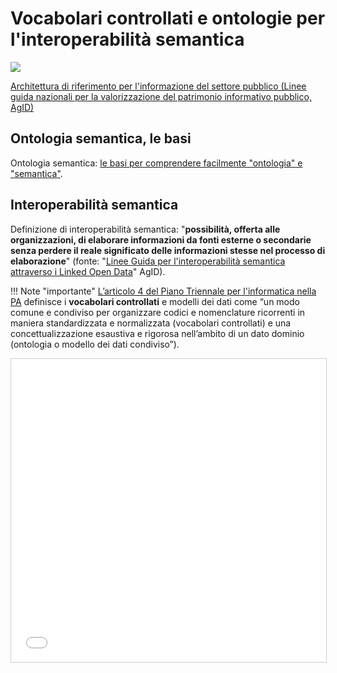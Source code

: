 # Vocabolari controllati e ontologie per l'interoperabilità semantica


<img src="https://raw.githubusercontent.com/cirospat/newproject/master/docs/static/vocabolari-controllati-architettura-informazione.png" /> 

[Architettura di riferimento per l'informazione del settore pubblico (Linee guida nazionali per la valorizzazione del patrimonio informativo pubblico, AgID)](https://docs.italia.it/italia/daf/lg-patrimonio-pubblico/it/bozza/arch.html)


## Ontologia semantica, le basi
Ontologia semantica: [le basi per comprendere facilmente "ontologia" e "semantica"](https://cirospat.readthedocs.io/it/latest/ontologia-semantica-le-basi.html).


## Interoperabilità semantica

Definizione di interoperabilità semantica: "**possibilità, offerta alle organizzazioni, di  elaborare informazioni da fonti esterne o secondarie senza perdere il reale significato  delle informazioni stesse nel processo di elaborazione**" (fonte: "[Linee Guida per l'interoperabilità semantica attraverso i Linked Open Data](https://www.agid.gov.it/sites/default/files/repository_files/documentazione_trasparenza/cdc-spc-gdl6-interoperabilitasemopendata_v2.0_0.pdf)" AgID).


!!! Note "importante"
    [L’articolo 4 del Piano Triennale per l'informatica nella PA](https://pianotriennale-ict.readthedocs.io/it/latest/doc/04_infrastrutture-immateriali.html#dati-della-pubblica-amministrazione) definisce i **vocabolari controllati** e modelli dei dati come “un modo comune e condiviso per organizzare codici e nomenclature ricorrenti in maniera standardizzata e normalizzata (vocabolari controllati) e una concettualizzazione esaustiva e rigorosa nell’ambito di un dato dominio (ontologia o modello dei dati condiviso”).




<iframe src="www.slideshare.net/slideshow/embed_code/key/ijWjMuMPVxTyBU" width="595" height="485" frameborder="0" marginwidth="0" marginheight="0" scrolling="no" style="border:1px solid #CCC; border-width:1px; margin-bottom:5px; max-width: 100%;" allowfullscreen /iframe> 



## Ontologia OPENARS (Parlamento Regionale Siciliano)

[Ontologia](http://www.openars.org/openars/ontologia/) a cura di Davide Taibi e Giovanni Pirrotta ([Opendatasicilia](http://ods2018.opendatasicilia.it)). Guarda le relazioni in [questo schema dinamico](http://www.openars.org/core/webvowl/index.html#ontology).


<img src="https://raw.githubusercontent.com/cirospat/newproject/master/docs/img/openars.jpg" /> <br>a cura di Giovanni Pirrotta e Davide Taibi



## Vocabolario controllato degli eventi pubblici

[Link](https://content-classes.readthedocs.io/it/latest/docs/Eventi%20pubblici%20(CPEV-AP_IT).html) alla risorsa creata da Opencontent. Vocabolario allineato a [Cultural ONtology](http://dati.beniculturali.it/cultural_on/) del Ministero dei Beni Culturali.



## Vocabolario controllato dei servizi pubblici

[Link](https://vocabolario-controllato-servizi-pubblici.readthedocs.io) alla risorsa, traduzione in italiano (attualmente in fase di implementazione) del documento denominato[ Core Public Service Vocabulary Application Profile 2.2](https://joinup.ec.europa.eu/solution/core-public-service-vocabulary-application-profile/releases).


<table>
  <tr>
   <td><code>ϕ HTML</code>
   </td>
  </tr>
  <tr>
   <td><code>&lt;img src="https://raw.githubusercontent.com/cirospat/-vocabolario-controllato-servizi-pubblici/master/static/CPSV-AP_Specification%20v2.2.png" /> </code>
<p>
<code>&lt;/br></code>
<p>
<code>&lt;span class="footer_small">&lt;a href="https://vocabolario-controllato-servizi-pubblici.readthedocs.io" target="_blank">Vocabolario controllato dei servizi pubblici&lt;/a> (traduzione del "Core Public Service Vocabulary Application Profile 2.2").&lt;/span></code>
   </td>
  </tr>
</table>


[Consultazione sul profilo italiano dei metadati per i servizi pubblici (CPSV-AP_IT)](https://www.dati.gov.it/consultazione/CPSV-AP_IT). Versione draft 0.4 – per la consultazione pubblica. AGID.


<table>
  <tr>
   <td><code>ⓘ Note</code>
   </td>
  </tr>
  <tr>
   <td>Il “<strong>Catalogo europeo dei servizi</strong>” nasce con l'idea di superare questi limiti, promuovendo una visione integrata degli eventi della vita, degli eventi aziendali e dei servizi pubblici esistenti; in particolare, questa iniziativa (ISA²) della Commissione Europea (più volte citata come riferimento nel Piano Triennale dell'Informatica della PA) si prefigge di:
<ul>

<li>analizzare le tipologie di servizi pubblici per cittadini ed imprese all'interno dell'UE, al fine di identificare le sfide e le buone pratiche da condividere;

<li>costruire il consenso sui modi comuni di rappresentare eventi della vita, eventi aziendali e servizi pubblici, oltre i confini e tra i settori. Ciò ha portato alla creazione di un <strong>vocabolario condiviso</strong> per descrivere i servizi pubblici;

<li>sviluppare delle componenti riutilizzabili per l'implementazione di cataloghi di servizi a livello locale, regionale, nazionale ed europeo;

<li>sostenere il "<strong>punto unico di accesso ai servizi</strong>", fornendo strumenti per descrivere e per erogare servizi pubblici, tra cui anche strumenti software Open Source;

<li>creazione di linee guida e pratiche per la gestione di cataloghi di servizi pubblici.

<p>
Da tempo il Consorzio dei Comuni Trentini sta lavorando a questo tema, in collaborazione con la Provincia autonoma di Trento, cercando di ideare metodologie e tecnologie semplici per consentire a tutti i propri soci di assolvere a questo obbligo, in linea peraltro con quanto previsto dal cap. 5.1.1.2 "<a href="http://infotn.byway.it/nl/link?c=1lv3&d=f3&h=255eojflqlhu2raf2tv6hl6tls&i=32e&iw=1&p=H653219741&s=lp&sn=bs&z=1nn">Catalogo dei servizi</a>" del Piano Triennale dell'Informatica 2019-2021. (<a href="http://infotn.byway.it/nl/link?c=1lv3&d=f3&h=2uap4jpa721nevjmlqhjm2vn88&i=32e&iw=1&n=bs&p=H301835223&s=wv&sn=bs">Fonte</a>).
<p>
---
<p>
The Autonomous Province of Trento is also using the CPSV-AP to describe public services through a distributed Content Management System (CMS), called <a href="https://www.comunweb.it/">ComunWeb</a>, which is used by several local authorities. The CMS shares <a href="http://ontopa.opencontent.it/openpa/relations/public_service">a common data model</a> that includes the CPSV-AP. (<a href="https://joinup.ec.europa.eu/solution/core-public-service-vocabulary-application-profile/https://joinup.ec.europa.eu/solution/core-public-service-vocabulary-application-profile/about#collaboration">Fonte</a>).
</li>
</ul>
   </td>
  </tr>
</table>



<table>
  <tr>
   <td><code>ϕ HTML</code>
   </td>
  </tr>
  <tr>
   <td><code>&lt;iframe width="100%" height="500" src="https://www.youtube.com/embed/IE2UJCV2ggI" frameborder="0" allow="autoplay; encrypted-media" allowfullscreen>&lt;/iframe></code>
<p>
<code>The Catalogue of Services Action of the European Commission's ISA² Programme supports public administrations that create and exchange information on public service descriptions. To do so, it has created a common vocabulary for describing public services, the Core Public Service Vocabulary Application Profile (CPSV-AP), and provides interoperable tools to support local implementations. The CPSV-AP is a data model for harmonising the way public services are described on eGovernment portals. </code>
<p>
<code>&lt;a href="<a href="https://joinup.ec.europa.eu/solution/core-public-service-vocabulary-application-profile/about#what">https://joinup.ec.europa.eu/solution/core-public-service-vocabulary-application-profile/about#what</a>" target="_blank">More about the Catalogue of Services&lt;/a></code>
   </td>
  </tr>
</table>



### Sportello digitale unico per l’accesso a informazioni, procedure e servizi di assistenza

Guarda anche il "[Regolamento del Parlamento EU e del Consiglio che istituisce uno sportello digitale unico per l’accesso a informazioni, procedure e servizi di assistenza e di risoluzione dei problemi](https://vocabolario-controllato-servizi-pubblici.readthedocs.io/it/latest/regolamento-ue-sportello-digitale-unico.html#)".


<table>
  <tr>
   <td><code>ϕ HTML</code>
   </td>
  </tr>
  <tr>
   <td><code>&lt;iframe width="100%" height="500" src="https://www.youtube.com/embed/Znkoz0-P3sc" frameborder="0" allow="autoplay; encrypted-media" allowfullscreen>&lt;/iframe></code>
<p>
<code>&lt;span class="footer_small"></code>Istituzione e gestione di uno sportello digitale unico per offrire ai cittadini e alle imprese un facile accesso a informazioni di alta qualità, a procedure efficienti e a servizi di assistenza e di risoluzione dei problemi efficaci in relazione alle norme dell'Unione e nazionali applicabili ai cittadini e alle imprese che esercitano o che intendono esercitare i loro diritti derivanti dal diritto dell'Unione nell'ambito del mercato interno ai sensi dell'articolo 26, paragrafo 2, TFUE<code>.&lt;/span></code>
   </td>
  </tr>
</table>


|


## Vocabolario controllato degli atti che sono pubblicati nell'Albo Pretorio dei comuni

Un lavoro condiviso ed in progress che nasce dall'[hackathon di Udine del 15 giugno 2019](https://www.anci.fvg.it/HackFVG/LA-DUE-GIORNI-DI-HACKFVG). A [questo link](https://docs.google.com/spreadsheets/d/1KbBZguoxhFRkcas4Nhe8xN_TMGqRoSfcJmac4wiyFck/edit#gid=0) l'inizio della strutturazione delle definizioni/tassonomie degli atti amministrativi che confluiscono nella sezione "Albo Pretorio" dei portali web dei comuni. [Questo è lo spazio](https://github.com/italia/daf-ontologie-vocabolari-controllati/issues/66) (issue di GitHub) in cui si condivide il processo che porta alla strutturazione condivisa del "vocabolario controllato" degli atti pubblicati negli albi pretori.

|


## Open Contracting Data Standard (OCDS)

[Documentazione](https://standard.open-contracting.org/latest/it/). Obiettivi:



* Ottenere valore per i soldi pubblici spesi dalle amministrazioni pubbliche.
* Rafforzare la trasparenza, la responsabilità e l’integrità negli appalti pubblici.
* Permettere al settore privato di competere in modo equo agli appalti pubblici.
* Monitorare l’efficacia dei lavori, delle forniture e dei servizi appaltati.

|


## Ontologie e vocabolari controllati del Data & Analytics Framework - AGID (OntoPiA)


<table>
  <tr>
   <td><code>ϕ HTML</code>
   </td>
  </tr>
  <tr>
   <td><code>&lt;img src="<a href="http://giovanni.pirrotta.it/images/ontopia/ontopia-tecnico.png">http://giovanni.pirrotta.it/images/ontopia/ontopia-tecnico.png</a>" /> </code>
<code>&lt;/br></code>
<p>
<code>&lt;span class="footer_small"></code>
<p>
<code>&lt;a href="http://giovanni.pirrotta.it/blog/2019/05/04/alla-scoperta-di-ontopia-il-knowledge-graph-della-pa-italiana/" target="_blank">Alla scoperta di Ontopia, il Knowledge Graph della PA Italiana&lt;/a> (immagine tratta dall'articolo di Giovanni Pirrotta).&lt;/span></code>
   </td>
  </tr>
</table>


 

"[Alla scoperta di Ontopia, il Knowledge Graph della PA Italiana](http://giovanni.pirrotta.it/blog/2019/05/04/alla-scoperta-di-ontopia-il-knowledge-graph-della-pa-italiana/)", un articolo di Giovanni Pirrotta che spiega in maniera chiara le ``ontologie`` ed i ``vocabolari controllati``.

[Repository GitHub delle ontologie e dei vocabolari controllati](https://github.com/italia/daf-ontologie-vocabolari-controllati) sviluppati nell'ambito delle azioni previste dal piano triennale per l'informatica nella PA, e a supporto del lavoro da svolgere per l_[elenco delle basi di dati chiave](http://elenco-basi-di-dati-chiave.readthedocs.io/it/latest/). A cura di Giorgia Lodi, AGID.

[Ontologie dal Data & Analytics Framework Italia](https://dataportal.daf.teamdigitale.it/dataset/search#/ontologies). AGID.

[Vocabolari controllati dal Data & Analytics Framework Italia](https://dataportal.daf.teamdigitale.it/dataset/search#/vocabularies). AGID.

|


## Classi di contenuto

[Strutturazione delle classi dei contenuti e relazioni tra le stesse classi](https://www.comunweb.it/openpa/classes). Vedi anche [http://ontopa.opencontent.it/openpa/classes](http://ontopa.opencontent.it/openpa/classes). Comunweb.

|


## Ontologie ISTAT

[Ontologie dei Musei, del Territorio e delle Variabili Censuarie](http://datiopen.istat.it/ontologie.php). ISTAT.

|


## Ontologie del Ministero dei Beni Culturali

[Ontologie del Ministero dei Beni Culturali](http://dati.beniculturali.it/le-ontologie/) (quali ad esempio [Cultural ONtology](http://dati.beniculturali.it/cultural_on/), con lo scopo di modellare i dati che caratterizzano gli istituti e i luoghi della cultura), MIBACT.

|


## Presentazioni e articoli su ontologie e vocabolari controllati


<table>
  <tr>
   <td><code>ⓘ Presentazioni concernenti ontologie e vocabolari controllati</code>
   </td>
  </tr>
  <tr>
   <td>
<ul>

<li><code><a href="https://speakerdeck.com/pietercolpaert/an-introduction-to-open-data">Open Data - Sharing data for maximum reuse. Consuming data on Web-Scale (Pieter Colpaert)</a>.</code>

<li><code>Ontologie e vocabolari controllati del <strong>Ministero dei Beni Culturali</strong>. <a href="http://www.iccd.beniculturali.it/it/150/archivio-news/4618/">Slide illustrative del progetto ARCO e il catalogo dei beni culturali</a> (Carriero - Lodi - Mancinelli/Veninata - Nuzzolese - Presutti).</code>

<li><code><a href="https://www.slideshare.net/GiorgiaLodi">Presentazioni di Giorgia Lodi</a> su ontologie, vocabolari controllati, e interoperabilità semantica.</code>
</ul>
   </td>
  </tr>
</table>



## Articoli concernenti ontologie, vocabolari controllati e linked open data

<li>"<a href="http://giovanni.pirrotta.it/blog/2019/05/04/alla-scoperta-di-ontopia-il-knowledge-graph-della-pa-italiana/">Alla scoperta di Ontopia, il Knowledge Graph della PA Italiana</a>", un articolo di Giovanni Pirrotta che spiega in maniera chiara le ``ontologie`` ed i ``vocabolari controllati``.

<li><a href="https://medium.com/wallscope/understanding-linked-data-formats-rdf-xml-vs-turtle-vs-n-triples-eb931dbe9827">Understanding Linked Data Formats</a> - Turtle vs RDF/XML vs N-Triples vs JSON-LD (Angus Addlesee).

<li>"<a href="https://medium.com/@gpirrotta/generazione-e-verifica-di-notizie-di-qualit%C3%A0-attraverso-il-web-semantico-la-storia-di-liliana-6cd81f05e9fe">Generazione e verifica di notizie di qualità attraverso il Web Semantico: la storia di Liliana Segre</a>" un articolo di Giovanni Pirrotta (come il web semantico può combattere le false notizie).

<li>Una <a href="https://zenodo.org/record/3898519#.Xvniul9xdPY">guida di facile lettura</a> (di Ilaria Maresi) per coloro che desiderano conoscere la modellazione semantica o aggiornare la propria memoria sull'argomento. Destinato a un vasto pubblico, il libro tratta argomenti dal ``RDF`` di base, all'integrazione di ontologie, alla costruzione di un modello e, infine, all'esecuzione di query ``SPARQL``.

<li><a href="https://ci.mines-stetienne.fr/sparql-generate/playground.html">Estensione di SPARQL 1.1 per generare RDF da XML, JSON, CSV, GeoJSON, HTML, CBOR, testo con espressioni regolari</a>. Disponibile un playground per imparare dalle basi (grazie a <a href="https://www.facebook.com/groups/opendatasicilia/?multi_permalinks=2969269163191719%2C2966008010184501%2C2964474767004492&notif_id=1593324030818250&notif_t=group_activity&ref=notif">Giovanni Pirrotta</a>).
</li>
</ul>
   </td>
  </tr>
</table>




